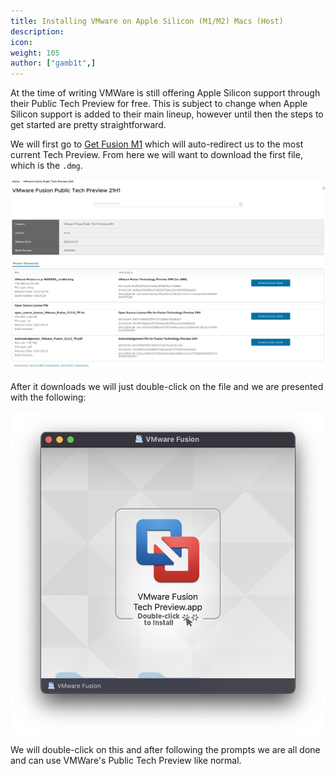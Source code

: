 ```yaml
---
title: Installing VMware on Apple Silicon (M1/M2) Macs (Host)
description:
icon:
weight: 105
author: ["gamb1t",]
---
```


At the time of writing VMWare is still offering Apple Silicon support through their Public Tech Preview for free. This is subject to change when Apple Silicon support is added to their main lineup, however until then the steps to get started are pretty straightforward.

We will first go to [Get Fusion M1](https://www.vmware.com/go/get-fusion-m1) which will auto-redirect us to the most current Tech Preview. From here we will want to download the first file, which is the `.dmg`.

![](install-silicon-vmware-1.png)

After it downloads we will just double-click on the file and we are presented with the following:

![](install-silicon-vmware-2.png)

We will double-click on this and after following the prompts we are all done and can use VMWare's Public Tech Preview like normal.